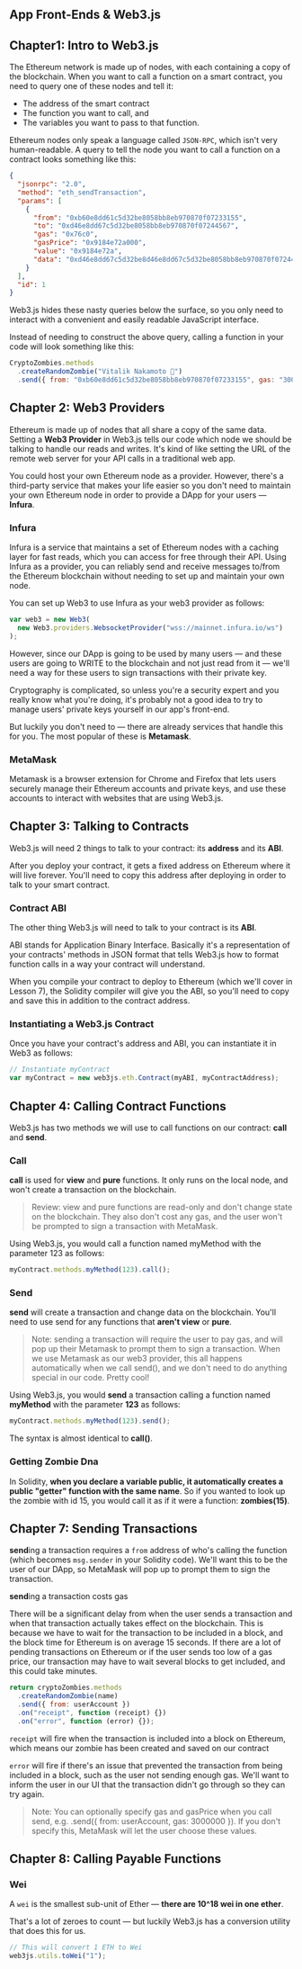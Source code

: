 ## App Front-Ends & Web3.js

## Chapter1: Intro to Web3.js

The Ethereum network is made up of nodes, with each containing a copy of the blockchain. When you want to call a function on a smart contract, you need to query one of these nodes and tell it:

- The address of the smart contract
- The function you want to call, and
- The variables you want to pass to that function.

Ethereum nodes only speak a language called `JSON-RPC`, which isn't very human-readable. A query to tell the node you want to call a function on a contract looks something like this:

```json
{
  "jsonrpc": "2.0",
  "method": "eth_sendTransaction",
  "params": [
    {
      "from": "0xb60e8dd61c5d32be8058bb8eb970870f07233155",
      "to": "0xd46e8dd67c5d32be8058bb8eb970870f07244567",
      "gas": "0x76c0",
      "gasPrice": "0x9184e72a000",
      "value": "0x9184e72a",
      "data": "0xd46e8dd67c5d32be8d46e8dd67c5d32be8058bb8eb970870f072445675058bb8eb970870f072445675"
    }
  ],
  "id": 1
}
```

Web3.js hides these nasty queries below the surface, so you only need to interact with a convenient and easily readable JavaScript interface.

Instead of needing to construct the above query, calling a function in your code will look something like this:

```js
CryptoZombies.methods
  .createRandomZombie("Vitalik Nakamoto 🤔")
  .send({ from: "0xb60e8dd61c5d32be8058bb8eb970870f07233155", gas: "3000000" });
```

## Chapter 2: Web3 Providers

Ethereum is made up of nodes that all share a copy of the same data. Setting a **Web3 Provider** in Web3.js tells our code which node we should be talking to handle our reads and writes. It's kind of like setting the URL of the remote web server for your API calls in a traditional web app.

You could host your own Ethereum node as a provider. However, there's a third-party service that makes your life easier so you don't need to maintain your own Ethereum node in order to provide a DApp for your users — **Infura**.

### Infura

Infura is a service that maintains a set of Ethereum nodes with a caching layer for fast reads, which you can access for free through their API. Using Infura as a provider, you can reliably send and receive messages to/from the Ethereum blockchain without needing to set up and maintain your own node.

You can set up Web3 to use Infura as your web3 provider as follows:

```js
var web3 = new Web3(
  new Web3.providers.WebsocketProvider("wss://mainnet.infura.io/ws")
);
```

However, since our DApp is going to be used by many users — and these users are going to WRITE to the blockchain and not just read from it — we'll need a way for these users to sign transactions with their private key.

Cryptography is complicated, so unless you're a security expert and you really know what you're doing, it's probably not a good idea to try to manage users' private keys yourself in our app's front-end.

But luckily you don't need to — there are already services that handle this for you. The most popular of these is **Metamask**.

### MetaMask

Metamask is a browser extension for Chrome and Firefox that lets users securely manage their Ethereum accounts and private keys, and use these accounts to interact with websites that are using Web3.js.

## Chapter 3: Talking to Contracts

Web3.js will need 2 things to talk to your contract: its **address** and its **ABI**.

After you deploy your contract, it gets a fixed address on Ethereum where it will live forever. You'll need to copy this address after deploying in order to talk to your smart contract.

### Contract ABI

The other thing Web3.js will need to talk to your contract is its **ABI**.

ABI stands for Application Binary Interface. Basically it's a representation of your contracts' methods in JSON format that tells Web3.js how to format function calls in a way your contract will understand.

When you compile your contract to deploy to Ethereum (which we'll cover in Lesson 7), the Solidity compiler will give you the ABI, so you'll need to copy and save this in addition to the contract address.

### Instantiating a Web3.js Contract

Once you have your contract's address and ABI, you can instantiate it in Web3 as follows:

```js
// Instantiate myContract
var myContract = new web3js.eth.Contract(myABI, myContractAddress);
```

## Chapter 4: Calling Contract Functions

Web3.js has two methods we will use to call functions on our contract: **call** and **send**.

### Call

**call** is used for **view** and **pure** functions. It only runs on the local node, and won't create a transaction on the blockchain.

> Review: view and pure functions are read-only and don't change state on the blockchain. They also don't cost any gas, and the user won't be prompted to sign a transaction with MetaMask.

Using Web3.js, you would call a function named myMethod with the parameter 123 as follows:

```js
myContract.methods.myMethod(123).call();
```

### Send

**send** will create a transaction and change data on the blockchain. You'll need to use send for any functions that **aren't view** or **pure**.

> Note: sending a transaction will require the user to pay gas, and will pop up their Metamask to prompt them to sign a transaction. When we use Metamask as our web3 provider, this all happens automatically when we call send(), and we don't need to do anything special in our code. Pretty cool!

Using Web3.js, you would **send** a transaction calling a function named **myMethod** with the parameter **123** as follows:

```js
myContract.methods.myMethod(123).send();
```

The syntax is almost identical to **call()**.

### Getting Zombie Dna

In Solidity, **when you declare a variable public, it automatically creates a public "getter" function with the same name**. So if you wanted to look up the zombie with id 15, you would call it as if it were a function: **zombies(15)**.

## Chapter 7: Sending Transactions

**send**ing a transaction requires a `from` address of who's calling the function (which becomes `msg.sender` in your Solidity code). We'll want this to be the user of our DApp, so MetaMask will pop up to prompt them to sign the transaction.

**send**ing a transaction costs gas

There will be a significant delay from when the user sends a transaction and when that transaction actually takes effect on the blockchain. This is because we have to wait for the transaction to be included in a block, and the block time for Ethereum is on average 15 seconds. If there are a lot of pending transactions on Ethereum or if the user sends too low of a gas price, our transaction may have to wait several blocks to get included, and this could take minutes.

```js
return cryptoZombies.methods
  .createRandomZombie(name)
  .send({ from: userAccount })
  .on("receipt", function (receipt) {})
  .on("error", function (error) {});
```

`receipt` will fire when the transaction is included into a block on Ethereum, which means our zombie has been created and saved on our contract

`error` will fire if there's an issue that prevented the transaction from being included in a block, such as the user not sending enough gas. We'll want to inform the user in our UI that the transaction didn't go through so they can try again.

> Note: You can optionally specify gas and gasPrice when you call send, e.g. .send({ from: userAccount, gas: 3000000 }). If you don't specify this, MetaMask will let the user choose these values.

## Chapter 8: Calling Payable Functions

### Wei

A `wei` is the smallest sub-unit of Ether — **there are 10^18 wei in one ether**.

That's a lot of zeroes to count — but luckily Web3.js has a conversion utility that does this for us.

```js
// This will convert 1 ETH to Wei
web3js.utils.toWei("1");
```
